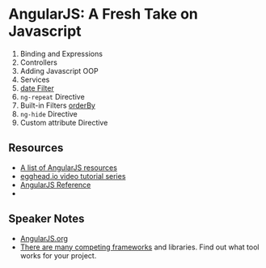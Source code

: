 # AngularJS: A Fresh Take on Javascript

1. Binding and Expressions
2. Controllers
3. Adding Javascript OOP
4. Services
5. [date Filter](http://docs.angularjs.org/api/ng.filter:date)
6. `ng-repeat` Directive
7. Built-in Filters [orderBy](http://docs.angularjs.org/api/ng.filter:orderBy)
8. `ng-hide` Directive
9. Custom attribute Directive

## Resources

* [A list of AngularJS resources](https://github.com/jmcunningham/AngularJS-Learning)
* [egghead.io video tutorial series](http://www.youtube.com/playlist?list=PLP6DbQBkn9ymGQh2qpk9ImLHdSH5T7yw7)
* [AngularJS Reference](http://docs.angularjs.org/api/)
*

## Speaker Notes

* [AngularJS.org](http://angularjs.org/)
* [There are many competing frameworks](http://www.google.com/trends/explore?q=angularjs%2C+emberjs#q=angularjs%2C%20%20emberjs%2C%20%20backbonejs%2C%20%20canjs&date=today%2012-m&cmpt=q) and libraries. Find out what tool works for your project.